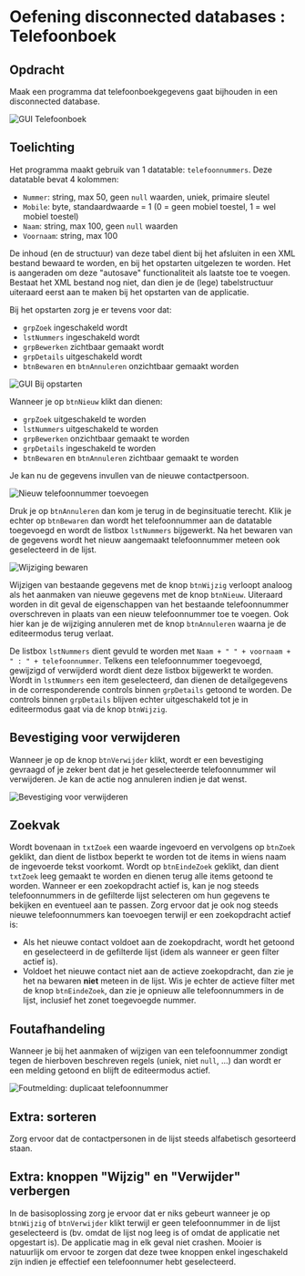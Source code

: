 # Oefening disconnected databases : Telefoonboek

## Opdracht
Maak een programma dat telefoonboekgegevens gaat bijhouden in een disconnected database.

![GUI Telefoonboek](images/telefoonboek.png)

## Toelichting
Het programma maakt gebruik van 1 datatable: `telefoonnummers`.
Deze datatable bevat 4 kolommen: 
-	`Nummer`: string, max 50, geen `null` waarden, uniek, primaire sleutel
-	`Mobile`: byte, standaardwaarde = 1 (0 = geen mobiel toestel, 1 = wel mobiel toestel)
-	`Naam`: string, max 100, geen `null` waarden
-	`Voornaam`: string, max 100

De inhoud (en de structuur) van deze tabel dient bij het afsluiten in een XML bestand bewaard te worden, en bij het opstarten uitgelezen te worden.
Het is aangeraden om deze "autosave" functionaliteit als laatste toe te voegen.
Bestaat het XML bestand nog niet, dan dien je de (lege) tabelstructuur uiteraard eerst aan te maken bij het opstarten van de applicatie.

Bij het opstarten zorg je er tevens voor dat: 
-	`grpZoek` ingeschakeld wordt
-	`lstNummers` ingeschakeld wordt
-	`grpBewerken` zichtbaar gemaakt wordt
-	`grpDetails` uitgeschakeld wordt
-	`btnBewaren` en `btnAnnuleren` onzichtbaar gemaakt worden

![GUI Bij opstarten](images/opstart.png)

Wanneer je op `btnNieuw` klikt dan dienen: 
-	`grpZoek` uitgeschakeld te worden
-	`lstNummers` uitgeschakeld te worden
-	`grpBewerken` onzichtbaar gemaakt te worden
-	`grpDetails` ingeschakeld te worden
-	`btnBewaren` en `btnAnnuleren` zichtbaar gemaakt te worden

Je kan nu de gegevens invullen van de nieuwe contactpersoon.

![Nieuw telefoonnummer toevoegen](images/nieuw.png)

Druk je op `btnAnnuleren` dan kom je terug in de beginsituatie terecht.
Klik je echter op `btnBewaren` dan wordt het telefoonnummer aan de datatable toegevoegd en wordt de listbox `lstNummers` bijgewerkt.
Na het bewaren van de gegevens wordt het nieuw aangemaakt telefoonnummer meteen ook geselecteerd in de lijst.

![Wijziging bewaren](images/bewaar.png)

Wijzigen van bestaande gegevens met de knop `btnWijzig` verloopt analoog als het aanmaken van nieuwe gegevens met de knop `btnNieuw`.
Uiteraard worden in dit geval de eigenschappen van het bestaande telefoonnummer overschreven in plaats van een nieuw telefoonnummer toe te voegen.
Ook hier kan je de wijziging annuleren met de knop `btnAnnuleren` waarna je de editeermodus terug verlaat.

De listbox `lstNummers` dient gevuld te worden met `Naam + " " + voornaam + " : " + telefoonnummer`.
Telkens een telefoonnummer toegevoegd, gewijzigd of verwijderd wordt dient deze listbox bijgewerkt te worden.
Wordt in `lstNummers` een item geselecteerd, dan dienen de detailgegevens in de corresponderende controls binnen `grpDetails` getoond te worden.
De controls binnen `grpDetails` blijven echter uitgeschakeld tot je in editeermodus gaat via de knop `btnWijzig`.

## Bevestiging voor verwijderen

Wanneer je op de knop `btnVerwijder` klikt, wordt er een bevestiging gevraagd of je zeker bent dat je het geselecteerde telefoonnummer wil verwijderen.
Je kan de actie nog annuleren indien je dat wenst.

![Bevestiging voor verwijderen](images/verwijder.png)

## Zoekvak

Wordt bovenaan in `txtZoek` een waarde ingevoerd en vervolgens op `btnZoek` geklikt, dan dient de listbox beperkt te worden tot de items in wiens naam de ingevoerde tekst voorkomt.
Wordt op `btnEindeZoek` geklikt, dan dient `txtZoek` leeg gemaakt te worden en dienen terug alle items getoond te worden.
Wanneer er een zoekopdracht actief is, kan je nog steeds telefoonnummers in de gefilterde lijst selecteren om hun gegevens te bekijken en eventueel aan te passen.
Zorg ervoor dat je ook nog steeds nieuwe telefoonnummers kan toevoegen terwijl er een zoekopdracht actief is:
- Als het nieuwe contact voldoet aan de zoekopdracht, wordt het getoond en geselecteerd in de gefilterde lijst (idem als wanneer er geen filter actief is).
- Voldoet het nieuwe contact niet aan de actieve zoekopdracht, dan zie je het na bewaren **niet** meteen in de lijst. Wis je echter de actieve filter met de knop `btnEindeZoek`, dan zie je opnieuw alle telefoonnummers in de lijst, inclusief het zonet toegevoegde nummer.

## Foutafhandeling

Wanneer je bij het aanmaken of wijzigen van een telefoonnummer zondigt tegen de hierboven beschreven regels (uniek, niet `null`, ...) dan wordt er een melding getoond en blijft de editeermodus actief.

![Foutmelding: duplicaat telefoonnummer](images/error.png)

## Extra: sorteren
Zorg ervoor dat de contactpersonen in de lijst steeds alfabetisch gesorteerd staan.

## Extra: knoppen "Wijzig" en "Verwijder" verbergen
In de basisoplossing zorg je ervoor dat er niks gebeurt wanneer je op `btnWijzig` of `btnVerwijder` klikt terwijl er geen telefoonnummer in de lijst geselecteerd is (bv. omdat de lijst nog leeg is of omdat de applicatie net opgestart is). De applicatie mag in elk geval niet crashen. Mooier is natuurlijk om ervoor te zorgen dat deze twee knoppen enkel ingeschakeld zijn indien je effectief een telefoonnumer hebt geselecteerd.